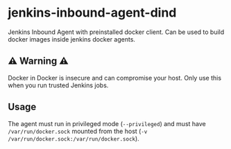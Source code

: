 # jenkins-inbound-agent-dind
Jenkins Inbound Agent with preinstalled docker client.
Can be used to build docker images inside jenkins docker agents.

## ⚠️ Warning ⚠️
Docker in Docker is insecure and can compromise your host.
Only use this when you run trusted Jenkins jobs.

## Usage
The agent must run in privileged mode (`--privileged`) and must have `/var/run/docker.sock` mounted from the host (`-v /var/run/docker.sock:/var/run/docker.sock`).

